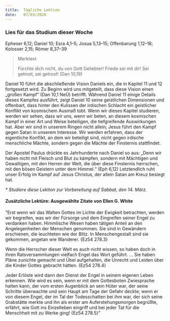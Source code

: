 ```yaml
---
title:  Tägliche Lektion
date:   07/03/2020
---
```


### Lies für das Studium dieser Woche
Epheser 6,12; Daniel 10; Esra 4,1–5; Josua 5,13–15; Offenbarung 1,12–18; Kolosser 2,15; Römer 8,37–39

> <p>Merktext</p>
> Fürchte dich nicht, du von Gott Geliebter! Friede sei mit dir! Sei getrost, sei getrost! (Dan 10,19)

Daniel 10 führt die abschließende Vision Daniels ein, die in Kapitel 11 und 12 fortgesetzt wird. Zu Beginn wird uns mitgeteilt, dass diese Vision einen „großen Kampf“ (Dan 10,1 NeÜ) betrifft. Während Daniel 11 einige Details dieses Kampfes ausführt, zeigt Daniel 10 seine geistlichen Dimensionen und offenbart, dass hinter den Kulissen der irdischen Schlacht ein geistlicher Konflikt von kosmischem Ausmaß tobt. Wenn wir dieses Kapitel studieren, werden wir sehen, dass wir uns, wenn wir beten, an diesem kosmischen Kampf in einer Art und Weise beteiligen, die tiefgreifende Auswirkungen hat. Aber wir sind in unserem Ringen nicht allein; Jesus führt den Kampf gegen Satan in unserem Interesse. Wir werden erfahren, dass der eigentliche Konflikt, an dem wir beteiligt sind, nicht gegen irdische menschliche Mächte, sondern gegen die Mächte der Finsternis stattfindet.

Der Apostel Paulus drückte es Jahrhunderte nach Daniel so aus: „Denn wir haben nicht mit Fleisch und Blut zu kämpfen, sondern mit Mächtigen und Gewaltigen, mit den Herren der Welt, die über diese Finsternis herrschen, mit den bösen Geistern unter dem Himmel.“ (Eph 6,12) Letztendlich ruht unser Erfolg im Kampf auf Jesus Christus, der allein Satan am Kreuz besiegt hat.

_* Studiere diese Lektion zur Vorbereitung auf Sabbat, den 14. März._

#### Zusätzliche Lektüre: Ausgewählte Zitate von Ellen G. White

"Erst wenn wir das Walten Gottes im Lichte der Ewigkeit betrachten, werden wir begreifen, was wir der Fürsorge und dem Eingreifen seiner Engel zu verdanken haben. Himmlische Wesen haben tätigen Anteil an den Angelegenheiten der Menschen genommen. Sie sind in Gewändern erschienen, die leuchteten wie der Blitz. In Menschengestalt sind sie gekommen, angetan wie Wanderer. {Ez54 278.3}

Wenn die Herrscher dieser Welt es auch nicht wissen, so haben doch in ihren Ratsversammlungen vielfach Engel das Wort geführt. ... Sie haben Pläne zunichte gemacht und Übel aufgehalten, die Unrecht und Leiden über die Kinder Gottes gebracht hätten. {Ez54 278.4}

Jeder Erlöste wird dann den Dienst der Engel in seinem eigenen Leben erkennen. Wie wird es sein, wenn er mit dem Gottesboten Zwiesprache halten kann, der vom ersten Augenblick an sein Hüter war, der seine Schritte überwachte und sein Haupt am Tage der Gefahr deckte; wenn er von diesem Engel, der im Tal der Todesschatten bei ihm war, der sich seine Grabstätte merkte und ihn als erster am Auferstehungsmorgen begrüßte, erfährt, wie Gott ins Einzelleben eingriff und bei jeder Tat für die Menschheit mit zu Werke ging! {Ez54 278.5}"